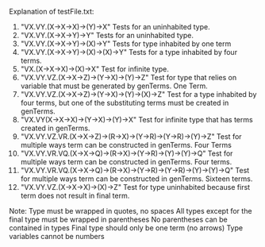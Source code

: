 Explanation of testFile.txt:
1. "VX.VY.(X->X->X)->(Y)->X"
  Tests for an uninhabited type.
2. "VX.VY.(X->X->Y)->Y"
  Tests for an uninhabited type.
3. "VX.VY.(X->X->Y)->(X)->Y"
  Tests for type inhabited by one term
4. "VX.VY.(X->X->Y)->(X)->(X)->Y"
  Tests for a type inhabited by four terms.
5. "VX.(X->X->X)->(X)->X"
  Test for infinite type.
6. "VX.VY.VZ.(X->X->Z)->(Y->X)->(Y)->Z"
  Test for type that relies on variable that must be generated by genTerms. One Term.
7. "VX.VY.VZ.(X->X->Z)->(Y->X)->(Y)->(X)->Z"
  Test for a type inhabited by four terms, but one of the substituting terms must be created in genTerms.
8. "VX.VY(X->X->X)->(Y->X)->(Y)->X"
  Test for infinite type that has terms created in genTerms.
9. "VX.VY.VZ.VR.(X->X->Z)->(R->X)->(Y->R)->(Y->R)->(Y)->Z"
  Test for multiple ways term can be constructed in genTerms. Four Terms
10. "VX.VY.VR.VQ.(X->X->Q)->(R->X)->(Y->R)->(Y)->(Y)->Q"
  Test for multiple ways term can be constructed in genTerms. Four terms.
11. "VX.VY.VR.VQ.(X->X->Q)->(R->X)->(Y->R)->(Y->R)->(Y)->(Y)->Q"
  Test for multiple ways term can be constructed in genTerms. Sixteen terms.
12. "VX.VY.VZ.(X->X->X)->(X)->Z"
  Test for type uninhabited because first term does not result in final term.

Note: Type must be wrapped in quotes, no spaces
      All types except for the final type must be wrapped in parentheses
      No parentheses can be contained in types
      Final type should only be one term (no arrows)
      Type variables cannot be numbers
